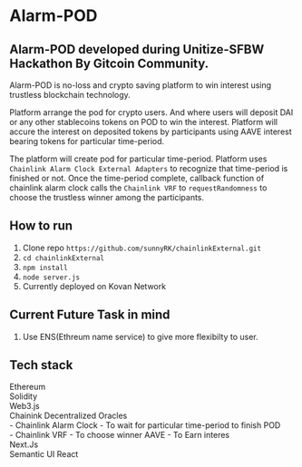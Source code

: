 # Alarm-POD

## Alarm-POD developed during Unitize-SFBW Hackathon By Gitcoin Community.

Alarm-POD is no-loss and crypto saving platform to win interest using trustless blockchain technology.

Platform arrange the pod for crypto users. And where users will deposit DAI or any other stablecoins tokens on POD to win the interest. Platform will accure the interest on deposited tokens by participants using AAVE interest bearing tokens for particular time-period. 

The platform will create pod for particular time-period. Platform uses `Chainlink Alarm Clock External Adapters` to recognize that time-period is finished or not. Once the time-period complete, callback function of chainlink alarm clock calls the `Chainlink VRF` to `requestRandomness` to choose the trustless winner among the participants. 

## How to run

1. Clone repo `https://github.com/sunnyRK/chainlinkExternal.git`
2. `cd chainlinkExternal` 
2. `npm install`
3. `node server.js`
4. Currently deployed on Kovan Network

## Current Future Task in mind

1. Use ENS(Ethreum name service) to give more flexibilty to user.

## Tech stack

Ethereum   
Solidity   
Web3.js  
Chainink Decentralized Oracles  
    - Chainlink Alarm Clock - To wait for particular time-period to finish POD  
    - Chainlink VRF - To choose winner
AAVE - To Earn interes  
Next.Js  
Semantic UI React

